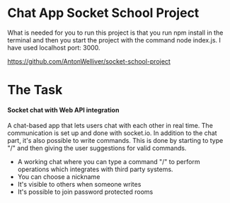 # Chat App Socket School Project

What is needed for you to run this project is that you run npm install in the terminal and then you start the project with the command node index.js. I have used localhost port: 3000.

https://github.com/AntonWelliver/socket-school-project

# The Task

#### Socket chat with Web API integration

A chat-based app that lets users chat with each other in real time. The communication is set up and done with socket.io. In addition to the chat part, it's also possible to write commands. This is done by starting to type "/" and then giving the user suggestions for valid commands.

- A working chat where you can type a command "/" to perform operations which integrates with third party systems.
- You can choose a nickname
- It's visible to others when someone writes
- It's possible to join password protected rooms
